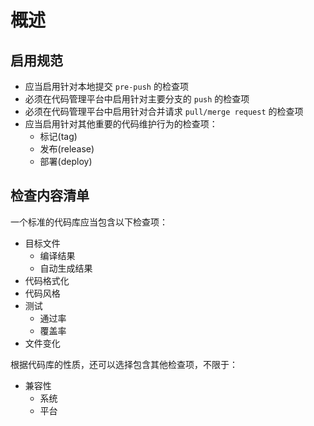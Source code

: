 # 概述

## 启用规范
- 应当启用针对本地提交 `pre-push` 的检查项
- 必须在代码管理平台中启用针对主要分支的 `push` 的检查项
- 必须在代码管理平台中启用针对合并请求 `pull/merge request` 的检查项
- 应当启用针对其他重要的代码维护行为的检查项：
  - 标记(tag)
  - 发布(release)
  - 部署(deploy)

## 检查内容清单
一个标准的代码库应当包含以下检查项：
- 目标文件
  - 编译结果
  - 自动生成结果
- 代码格式化
- 代码风格
- 测试
  - 通过率
  - 覆盖率
- 文件变化

根据代码库的性质，还可以选择包含其他检查项，不限于：
- 兼容性
  - 系统
  - 平台
